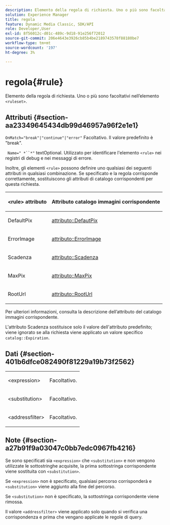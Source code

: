 ```yaml
---
description: Elemento della regola di richiesta. Uno o più sono facoltativi nell’elemento <ruleset> .
solution: Experience Manager
title: regola
feature: Dynamic Media Classic, SDK/API
role: Developer,User
exl-id: 8f56012c-d01c-489c-9d18-91e256f72012
source-git-commit: 206e4643e3926cb85b4be2189743578f88180be7
workflow-type: tm+mt
source-wordcount: '197'
ht-degree: 3%

---
```


# regola{#rule}

Elemento della regola di richiesta. Uno o più sono facoltativi nell’elemento `<ruleset>`.

## Attributi {#section-aa23349645434db99d46957a96f2e1e1}

`OnMatch="break"|"continue"|"error"` Facoltativo. Il valore predefinito è &quot;break&quot;.

` Name=" *``*"` textOptional. Utilizzato per identificare l&#39;elemento `<rule>` nei registri di debug e nei messaggi di errore.

Inoltre, gli elementi `<rule>` possono definire uno qualsiasi dei seguenti attributi in qualsiasi combinazione. Se specificato e la regola corrisponde correttamente, sostituiscono gli attributi di catalogo corrispondenti per questa richiesta.

<table id="table_AFEFDE61C9ED40019C10D8FE5B16CA23"> 
 <thead> 
  <tr> 
   <th colname="col1" class="entry"> <p>&lt;rule&gt; attributo </p> </th> 
   <th colname="col2" class="entry"> <p>Attributo catalogo immagini corrispondente </p> </th> 
  </tr> 
 </thead>
 <tbody> 
  <tr> 
   <td colname="col1"> <p> <span class="codeph"> DefaultPix  </span> </p> </td> 
   <td colname="col2"> <p> <a href="../../../../../ir-api/material-cat/image-rendering-api-ref/c-ir-material-catalog/c-ir-attributes-reference/r-ir-defaultpix.md#reference-102c98f9b5d24d2aaaeb756653fb0e6f" type="reference" format="dita" scope="local"> attributo::DefautPix  </a> </p> </td> 
  </tr> 
  <tr> 
   <td colname="col1"> <p> <span class="codeph"> ErrorImage  </span> </p> </td> 
   <td colname="col2"> <p> <a href="../../../../../ir-api/material-cat/image-rendering-api-ref/c-ir-material-catalog/c-ir-attributes-reference/r-ir-errorimage.md#reference-b58bdaba96074c52802ca8dc54bfe2f0" type="reference" format="dita" scope="local"> attributo::ErrorImage  </a> </p> </td> 
  </tr> 
  <tr> 
   <td colname="col1"> <p> <span class="codeph"> Scadenza  </span> </p> </td> 
   <td colname="col2"> <p> <a href="../../../../../ir-api/material-cat/image-rendering-api-ref/c-ir-material-catalog/c-ir-attributes-reference/r-ir-expiration.md#reference-0f68ad8199c64bd4bc8d27dd78b7d996" type="reference" format="dita" scope="local"> attributo::Scadenza  </a> </p> </td> 
  </tr> 
  <tr> 
   <td colname="col1"> <p> <span class="codeph"> MaxPix  </span> </p> </td> 
   <td colname="col2"> <p> <a href="../../../../../ir-api/material-cat/image-rendering-api-ref/c-ir-material-catalog/c-ir-attributes-reference/r-ir-maxpix.md#reference-569f186bbc2840a6bd3cffa8ff3e7657" type="reference" format="dita" scope="local"> attributo::MaxPix  </a> </p> </td> 
  </tr> 
  <tr> 
   <td colname="col1"> <p> <span class="codeph"> RootUrl  </span> </p> </td> 
   <td colname="col2"> <p> <a href="../../../../../ir-api/material-cat/image-rendering-api-ref/c-ir-material-catalog/c-ir-attributes-reference/r-ir-rooturl.md#reference-b8d706a573814802bd6794223cc78402" type="reference" format="dita" scope="local"> attributo::RootUrl  </a> </p> </td> 
  </tr> 
 </tbody> 
</table>

Per ulteriori informazioni, consulta la descrizione dell’attributo del catalogo immagini corrispondente.

L&#39;attributo Scadenza sostituisce solo il valore dell&#39;attributo predefinito; viene ignorato se alla richiesta viene applicato un valore specifico `catalog::Expiration`.

## Dati {#section-401b6dfce082490f81229a19b73f2562}

<table id="simpletable_A7E17B52AF754687ACCFFBE747939331"> 
 <tr class="strow"> 
  <td class="stentry"> <p> <span class="codeph"> &lt;expression&gt; </span> </p> </td> 
  <td class="stentry"> <p>Facoltativo. </p> </td> 
 </tr> 
 <tr class="strow"> 
  <td class="stentry"> <p> <span class="codeph"> &lt;substitution&gt; </span> </p> </td> 
  <td class="stentry"> <p>Facoltativo. </p> </td> 
 </tr> 
 <tr class="strow"> 
  <td class="stentry"> <p> <span class="codeph"> &lt;addressfilter&gt; </span> </p> </td> 
  <td class="stentry"> <p>Facoltativo. </p> </td> 
 </tr> 
</table>

## Note {#section-a27b91f9a03047c0bb7edc0967fb4216}

Se sono specificati sia `<expression>` che `<substitution>` e non vengono utilizzate le sottostringhe acquisite, la prima sottostringa corrispondente viene sostituita con `<substitution>`.

Se `<expression>` non è specificato, qualsiasi percorso corrisponderà e `<substitution>` viene aggiunto alla fine del percorso.

Se `<substitution>` non è specificato, la sottostringa corrispondente viene rimossa.

Il valore `<addressfilter>` viene applicato solo quando si verifica una corrispondenza e prima che vengano applicate le regole di query.
